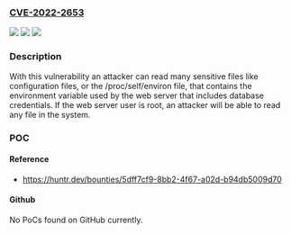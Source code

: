 ### [CVE-2022-2653](https://cve.mitre.org/cgi-bin/cvename.cgi?name=CVE-2022-2653)
![](https://img.shields.io/static/v1?label=Product&message=plankanban%2Fplanka&color=blue)
![](https://img.shields.io/static/v1?label=Version&message=n%2Fa&color=blue)
![](https://img.shields.io/static/v1?label=Vulnerability&message=CWE-22%20Improper%20Limitation%20of%20a%20Pathname%20to%20a%20Restricted%20Directory%20('Path%20Traversal')&color=brighgreen)

### Description

With this vulnerability an attacker can read many sensitive files like configuration files, or the /proc/self/environ file, that contains the environment variable used by the web server that includes database credentials. If the web server user is root, an attacker will be able to read any file in the system.

### POC

#### Reference
- https://huntr.dev/bounties/5dff7cf9-8bb2-4f67-a02d-b94db5009d70

#### Github
No PoCs found on GitHub currently.


